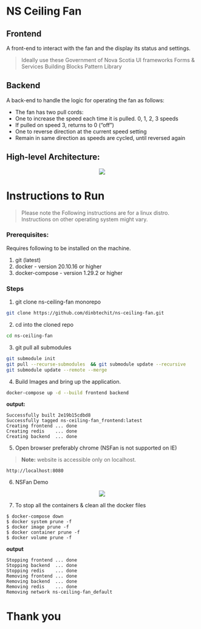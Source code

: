 # NS Ceiling Fan

## Frontend
A front-end to interact with the fan and the display its status and settings.
> Ideally use these Government of Nova Scotia UI frameworks
Forms & Services Building Blocks
Pattern Library

## Backend
A back-end to handle the logic for operating the fan as follows:
- The fan has two pull cords:
- One to increase the speed each time it is pulled.
0, 1, 2, 3 speeds
- If pulled on speed 3, returns to 0 (“off”)
- One to reverse direction at the current speed setting
- Remain in same direction as speeds are cycled, until reversed again


## High-level Architecture:

<p align="center">
 <img src="https://user-images.githubusercontent.com/17984781/171726894-9a4176cf-f656-449c-a60e-df7b39124989.png"/>
</p>


# Instructions to Run
> Please note the Following instructions are for a linux distro.
> Instructions on other operating system might vary.

### Prerequisites:

Requires following to be installed on the machine.
1. git (latest)
2. docker - version 20.10.16 or higher
3. docker-compose - version 1.29.2 or higher

### Steps

1. git clone ns-ceiling-fan monorepo
```bash
git clone https://github.com/dinbtechit/ns-ceiling-fan.git
```
2. cd into the cloned repo
```bash
cd ns-ceiling-fan
```
3. git pull all submodules
```bash
git submodule init
git pull --recurse-submodules  && git submodule update --recursive
git submodule update --remote --merge
```
4. Build Images and bring up the application.
```bash
docker-compose up -d --build frontend backend
```
**output:**
```
Successfully built 2e19b15cdbd8
Successfully tagged ns-ceiling-fan_frontend:latest
Creating frontend ... done
Creating redis    ... done
Creating backend  ... done
```

5. Open browser preferably chrome (NSFan is not supported on IE)

> **Note:** website is accessible only on localhost.
```
http://localhost:8080
```

6. NSFan Demo

<p align="center">
 <img src="https://user-images.githubusercontent.com/17984781/171552948-8104601a-1563-4952-9ce8-852e07f2d402.gif"/>
</p>


7. To stop all the containers & clean all the docker files
```
$ docker-compose down
$ docker system prune -f
$ docker image prune -f
$ docker container prune -f
$ docker volume prune -f
```
**output**
```                          
Stopping frontend ... done
Stopping backend  ... done
Stopping redis    ... done
Removing frontend ... done
Removing backend  ... done
Removing redis    ... done
Removing network ns-ceiling-fan_default
```

# Thank you
